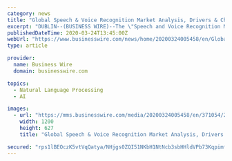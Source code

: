 ```yaml
---
category: news
title: "Global Speech & Voice Recognition Market Analysis, Drivers & Challenges to 2024 - ResearchAndMarkets.com"
excerpt: "DUBLIN--(BUSINESS WIRE)--The \"Speech and Voice Recognition Market Report: Trends, Forecast and Competitive Analysis\" report has been added to ResearchAndMarkets.com's offering. The global speech and voice recognition market is expected to grow with a CAGR of 20% from 2019 to 2024. The future of the speech and voice recognition market looks ..."
publishedDateTime: 2020-03-24T13:45:00Z
webUrl: "https://www.businesswire.com/news/home/20200324005458/en/Global-Speech-Voice-Recognition-Market-Analysis-Drivers"
type: article

provider:
  name: Business Wire
  domain: businesswire.com

topics:
  - Natural Language Processing
  - AI

images:
  - url: "https://mms.businesswire.com/media/20200324005458/en/371054/23/ResearchAndMarkets_800px.jpg"
    width: 1200
    height: 627
    title: "Global Speech & Voice Recognition Market Analysis, Drivers & Challenges to 2024 - ResearchAndMarkets.com"

secured: "rps1lBEOczK5vtVqQatya/NHjgs0ZQI51NKbH1NtNcb3sbHHldVPb73KqpimfaRDZgiWN7n7Mdkljhga/hJFcx/VO9MrmCeaw8axpXS6P5+z4+JahhXAdAoHUEkDibDoAX85Ew+DzH5aa0KXcWpzw74sNNyV5s0Sp2h5kjVItT2m1w1KEcRWrEyRZsmDbOnZ8buG1rPGVqkzynLD5uuJ8KI7CwZah0/p3M0zlOFMkpa2lUmZ43cesfm9PttO9et4R/IpjC0//jfGiEG1XEAU6SsEBVUmxL3rSK4eU5di0fDh41GFjLf1gaFa+YUKDmxN;7wgs7d6VPqZuMDuE2kGLOA=="
---
```



